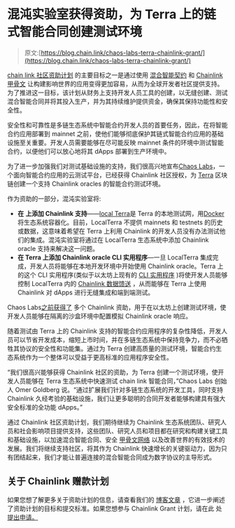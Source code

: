 # 混沌实验室获得资助，为 Terra 上的链式智能合同创建测试环境

> 原文:[https://blog.chain.link/chaos-labs-terra-chainlink-grant/](https://blog.chain.link/chaos-labs-terra-chainlink-grant/)

[chain link 社区资助计划](https://chain.link/community/grants) 的主要目标之一是通过使用 [混合智能契约](https://blog.chain.link/hybrid-smart-contracts-explained/) 和 [Chainlink 甲骨文](https://blog.chain.link/what-is-chainlink/) 让构建影响世界的应用变得更加容易，从而为全球开发者社区提供支持。为了推进这一目标，该计划从财务上支持开发人员工具的创建，以无缝创建、测试混合智能合同并将其投入生产，并为其持续维护提供资金，确保其保持功能性和安全性。

安全性和可靠性是多链生态系统中智能合约开发人员的首要任务，因此，在将智能合约应用部署到 mainnet 之前，使他们能够彻底保护其链式智能合约应用的基础设施至关重要。开发人员需要能够在尽可能反映 mainnet 条件的环境中测试智能合约，以便他们可以放心地将其 dApps 部署到生产环境中。

为了进一步加强我们对测试基础设施的支持，我们很高兴地宣布[Chaos Labs](https://chaoslabs.xyz/)，一个面向智能合约应用的云测试平台，已经获得 Chainlink 社区授权，为 [Terra](https://www.terra.money/) 区块链创建一个支持 Chainlink oracles 的智能合约测试环境。

作为资助的一部分，混沌实验室将:

*   **在** **上添加 Chainlink 支持**——[local Terra](https://docs.terra.money/docs/develop/how-to/localterra/README.html)是 Terra 的本地测试网，用[Docker](https://www.docker.com/)将生态系统容器化。目前，LocalTerra 不提供 mainnets 和 testnets 的历史或数据，这意味着希望在 Terra 上利用 Chainlink 的开发人员没有办法测试他们的集成。混沌实验室将通过在 LocalTerra 生态系统中添加 Chainlink oracle 支持来解决这一问题。
*   **在 Terra 上添加 Chainlink oracle CLI 实用程序**—一旦 LocalTerra 集成完成，开发人员将能够在本地开发环境中开始使用 Chainlink oracle。Terra 上的这个 CLI 实用程序(类似于以太坊上现有的 [CLI 实用程序](https://github.com/ChaosLabsInc/chaos-labs-configure-chainlink-oracles) )将使开发人员能够控制 LocalTerra 内的 [Chainlink 数据馈送](https://chain.link/data-feeds) ，从而能够在 Terra 上使用 Chainlink 对 dApps 进行无缝集成和端到端测试。

Chaos Labs[之前获得了](https://blog.chain.link/chaos-labs-awarded-grant-to-enhance-chainlink-cloud-testing/) 多个 Chainlink 资助，用于在以太坊上创建测试环境，使开发人员能够在隔离的沙盒环境中配置模拟 Chainlink oracle 响应。

随着测试由 Terra 上的 Chainlink 支持的智能合约应用程序的复杂性降低，开发人员可以节省开发成本，缩短上市时间，并在多链生态系统中保持竞争力，而不必牺牲其协议的安全性和功能集。通过为 Terra 创建高质量的测试环境，智能合约生态系统作为一个整体可以受益于更高标准的应用程序安全性。

“我们很高兴能够获得 Chainlink 社区的资助，为 Terra 创建一个测试环境，使开发人员能够在 Terra 生态系统中快速测试 chain link 智能合同，”Chaos Labs 创始人 Omer Goldberg 说。“通过扩展我们针对多链生态系统的开发工具，同时支持 Chainlink 久经考验的基础设施，我们让更多聪明的合同开发者能够构建具有强大安全标准的全功能 dApps。”

通过 Chainlink 社区资助计划，我们期待继续为 Chainlink 生态系统团队、研究人员和社会影响项目提供支持，这些团队、研究人员和项目都在研究和构建关键工具和基础设施，以加速混合智能合同、安全 [甲骨文网络](https://chain.link/education/blockchain-oracles) 以及改善世界的有效技术的发展。我们将继续支持社区，将其作为 Chainlink 快速增长的关键驱动力，因为只有团结起来，我们才能让普遍连接的混合智能合同成为数字协议的主导形式。

## 关于 Chainlink 赠款计划

如果您想了解更多关于资助计划的信息，请查看我们的 [博客文章](https://blog.chain.link/introducing-the-chainlink-community-grant-program/) ，它进一步阐述了资助计划的目标和提交标准。如果您想参与 Chainlink Grant 计划，请在此 处 [提出申请。](https://chainlinkgrants.typeform.com/to/efEbsq)